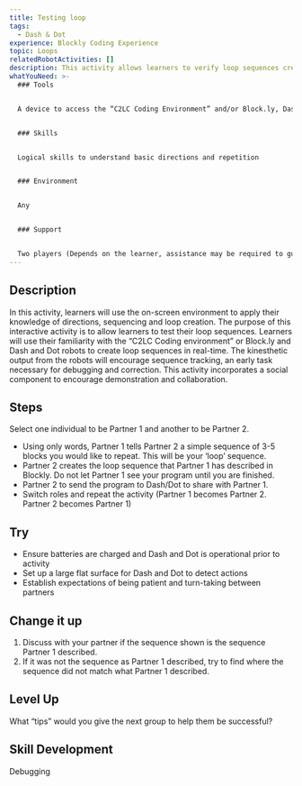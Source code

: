 ```yaml
---
title: Testing loop
tags:
  - Dash & Dot
experience: Blockly Coding Experience
topic: Loops
relatedRobotActivities: []
description: This activity allows learners to verify loop sequences created.
whatYouNeed: >-
  ### Tools


  A device to access the “C2LC Coding Environment” and/or Block.ly, Dash and Dot


  ### Skills


  Logical skills to understand basic directions and repetition


  ### Environment


  Any


  ### Support


  Two players (Depends on the learner, assistance may be required to guide or facilitate.)
---
```

## Description

In this activity, learners will use the on-screen environment to apply their knowledge of directions, sequencing and loop creation. The purpose of this interactive activity is to allow learners to test their loop sequences. Learners will use their familiarity with the “C2LC Coding environment” or Block.ly and Dash and Dot robots to create loop sequences in real-time. The kinesthetic output from the robots will encourage sequence tracking, an early task necessary for debugging and correction. This activity incorporates a social component to encourage demonstration and collaboration.

## Steps

Select one individual to be Partner 1 and another to be Partner 2.

* Using only words, Partner 1 tells Partner 2 a simple sequence of 3-5 blocks you would like to repeat. This will be your ‘loop’ sequence.
* Partner 2 creates the loop sequence that Partner 1 has described in Blockly. Do not let Partner 1 see your program until you are finished.
* Partner 2 to send the program to Dash/Dot to share with Partner 1.
* Switch roles and repeat the activity (Partner 1 becomes Partner 2. Partner 2 becomes Partner 1)

## Try

* Ensure batteries are charged and Dash and Dot is operational prior to activity
* Set up a large flat surface for Dash and Dot to detect actions
* Establish expectations of being patient and turn-taking between partners

## Change it up

1. Discuss with your partner if the sequence shown is the sequence Partner 1 described.
2. If it was not the sequence as Partner 1 described, try to find where the sequence did not match what Partner 1 described.

## Level Up 

What “tips” would you give the next group to help them be successful?

## Skill Development

Debugging
